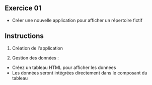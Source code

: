 ## Exercice 01

- Créer une nouvelle application pour afficher un répertoire fictif

## Instructions

1. Création de l'application

2. Gestion des données :

- Créez un tableau HTML pour afficher les données
- Les données seront intégrées directement dans le composant du tableau
